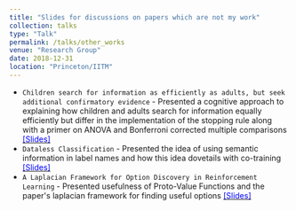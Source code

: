 ```yaml
---
title: "Slides for discussions on papers which are not my work"
collection: talks
type: "Talk"
permalink: /talks/other_works
venue: "Research Group"
date: 2018-12-31
location: "Princeton/IITM"
---
```


- `Children search for information as efficiently as adults, but seek additional confirmatory evidence` - Presented a cognitive approach to explaining how children and adults search for information equally efficiently but differ in the implementation of the stopping rule along with a primer on ANOVA and Bonferroni corrected multiple comparisons [<span style="color:blue">[Slides]</span>](https://ameet-1997.github.io/files/ChildrenSeekConfirmatoryEvidence.pdf)
- `Dataless Classification` - Presented the idea of using semantic information in label names and how this idea dovetails with co-training [<span style="color:blue">[Slides]</span>](https://ameet-1997.github.io/files/DatalessClassification.pdf)
- `A Laplacian Framework for Option Discovery in Reinforcement Learning` - Presented usefulness of Proto-Value Functions and the paper's laplacian framework for finding useful options [<span style="color:blue">[Slides]</span>](https://ameet-1997.github.io/files/LaplacianFramework.pdf)